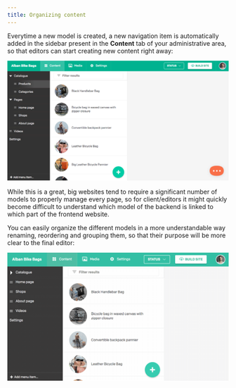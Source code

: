 ```yaml
---
title: Organizing content
---
```


Everytime a new model is created, a new navigation item is automatically added in the sidebar present in the **Content** tab of your administrative area, so that editors can start creating new content right away:

![foo](../images/data-model/5.png)

While this is a great, big websites tend to require a significant number of models to properly manage every page, so for client/editors it might quickly become difficult to understand which model of the backend is linked to which part of the frontend website.

You can easily organize the different models in a more understandable way renaming, reordering and grouping them, so that their purpose will be more clear to the final editor:

![foo](../images/navigation-bar/example.gif)
